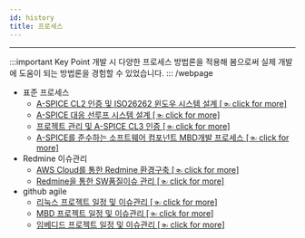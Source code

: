 ```yaml
---
id: history
title: 프로세스
---
```

---

:::important Key Point
개발 시 다양한 프로세스 방법론을 적용해 봄으로써 실제 개발에 도움이 되는 방법론을 경험할 수 있었습니다.
:::
/webpage
* 표준 프로세스
  * [A-SPICE CL2 인증 및 ISO26262 윈도우 시스템 설계 [☜ click for more]](./history/proc/std_proc#myprocess-std-sys-design-window)
  * [A-SPICE 대응 선루프 시스템 설계 [☜ click for more]](./history/proc/std_proc#myprocess-std-sys-design-sunroof)
  * [프로젝트 관리 및 A-SPICE CL3 인증 [☜ click for more]](./history/proc/std_proc#myprocess-std-cl3)
  * [A-SPICE를 준수하는 소프트웨어 컴포넌트 MBD개발 프로세스 [☜ click for more]](./history/proc/std_proc#myprocess-esc-swc-by-mbd-aspice)
* Redmine 이슈관리
  * [AWS Cloud를 통한 Redmine 환경구축 [☜ click for more]](./history/proc/std_proc#myprocess-management-aws-redmine)
  * [Redmine을 통한 SW품질이슈 관리 [☜ click for more]](./history/proc/std_proc#myprocess-management-redmine)
* github agile
  * [리눅스 프로젝트 일정 및 이슈관리 [☜ click for more]](./history/proc/github_agile#myprocess-github-linux)
  * [MBD 프로젝트 일정 및 이슈관리 [☜ click for more]](./history/proc/github_agile#myprocess-github-mbd)
  * [임베디드 프로젝트 일정 및 이슈관리 [☜ click for more]](./history/proc/github_agile#myprocess-github-embedded)

